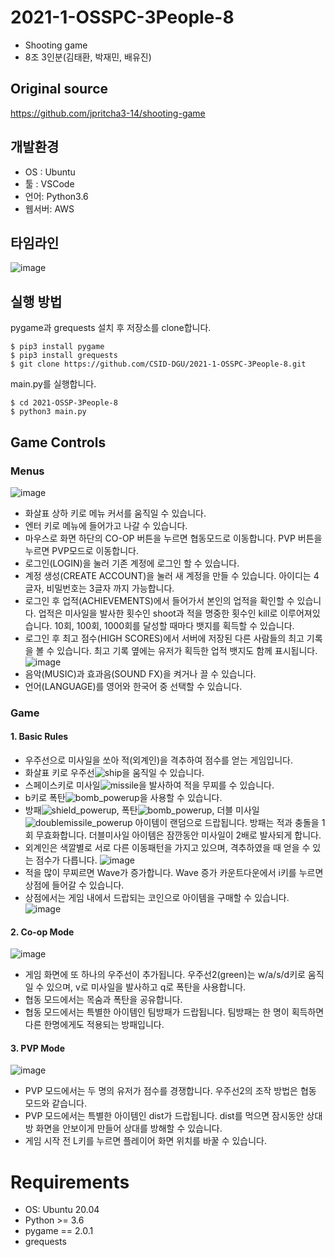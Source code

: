 # 2021-1-OSSPC-3People-8
- Shooting game
- 8조 3인분(김태환, 박재민, 배유진)

## Original source
https://github.com/jpritcha3-14/shooting-game

## 개발환경
 - OS : Ubuntu  
 - 툴 : VSCode  
 - 언어: Python3.6  
 - 웹서버: AWS

## 타임라인
![image](https://user-images.githubusercontent.com/65498159/121224377-74483800-c8c3-11eb-9f9a-b21bff99597e.png)

## 실행 방법

pygame과 grequests 설치 후 저장소를 clone합니다. 
```
$ pip3 install pygame
$ pip3 install grequests 
$ git clone https://github.com/CSID-DGU/2021-1-OSSPC-3People-8.git
```
main.py를 실행합니다.
```
$ cd 2021-OSSP-3People-8
$ python3 main.py
```

## Game Controls
### Menus

![image](https://user-images.githubusercontent.com/65498159/121725594-6b09d600-cb24-11eb-9baa-09985d28eaef.png)
 - 화살표 상하 키로 메뉴 커서를 움직일 수 있습니다.
 - 엔터 키로 메뉴에 들어가고 나갈 수 있습니다.
 - 마우스로 화면 하단의 CO-OP 버튼을 누르면 협동모드로 이동합니다. PVP 버튼을 누르면 PVP모드로 이동합니다.
 - 로그인(LOGIN)을 눌러 기존 계정에 로그인 할 수 있습니다.
 - 계정 생성(CREATE ACCOUNT)을 눌러 새 계정을 만들 수 있습니다. 아이디는 4글자, 비밀번호는 3글자 까지 가능합니다.
 - 로그인 후 업적(ACHIEVEMENTS)에서 들어가서 본인의 업적을 확인할 수 있습니다. 업적은 미사일을 발사한 횟수인 shoot과 적을 명중한 횟수인 kill로 이루어져있습니다. 10회, 100회, 1000회를 달성할 때마다 뱃지를 획득할 수 있습니다.
 - 로그인 후 최고 점수(HIGH SCORES)에서 서버에 저장된 다른 사람들의 최고 기록을 볼 수 있습니다. 최고 기록 옆에는 유저가 획득한 업적 뱃지도 함께 표시됩니다.
![image](https://user-images.githubusercontent.com/65498159/121725628-7a891f00-cb24-11eb-9d76-d5d3c8904cfb.png)
 - 음악(MUSIC)과 효과음(SOUND FX)을 켜거나 끌 수 있습니다.
 - 언어(LANGUAGE)를 영어와 한국어 중 선택할 수 있습니다.

### Game
#### 1. Basic Rules
 - 우주선으로 미사일을 쏘아 적(외계인)을 격추하여 점수를 얻는 게임입니다.
 - 화살표 키로 우주선![ship](https://user-images.githubusercontent.com/65498159/121725939-d94e9880-cb24-11eb-891f-0734458abf66.png)을 움직일 수 있습니다.
 - 스페이스키로 미사일![missile](https://user-images.githubusercontent.com/65498159/121725969-e23f6a00-cb24-11eb-9242-7e2bd8e6b62f.png)을 발사하여 적을 무찌를 수 있습니다.
 - b키로 폭탄![bomb_powerup](https://user-images.githubusercontent.com/65498159/121726003-ec616880-cb24-11eb-802d-f5d71eae7285.png)을 사용할 수 있습니다.
 - 방패![shield_powerup](https://user-images.githubusercontent.com/65498159/121726056-fd11de80-cb24-11eb-98c4-1566acd989bd.png), 폭탄![bomb_powerup](https://user-images.githubusercontent.com/65498159/121726003-ec616880-cb24-11eb-802d-f5d71eae7285.png), 더블 미사일![doublemissile_powerup](https://user-images.githubusercontent.com/65498159/121726123-174bbc80-cb25-11eb-8dff-aa00d3929be2.png) 아이템이 랜덤으로 드랍됩니다. 방패는 적과 충돌을 1회 무효화합니다. 더블미사일 아이템은 잠깐동안 미사일이 2배로 발사되게 합니다.
 - 외계인은 색깔별로 서로 다른 이동패턴을 가지고 있으며, 격추하였을 때 얻을 수 있는 점수가 다릅니다. 
![image](https://user-images.githubusercontent.com/65498159/121726665-d43e1900-cb25-11eb-8862-d10e37284723.png)
 - 적을 많이 무찌르면 Wave가 증가합니다. Wave 증가 카운트다운에서 i키를 누르면 상점에 들어갈 수 있습니다.
 - 상점에서는 게임 내에서 드랍되는 코인으로 아이템을 구매할 수 있습니다.
![image](https://user-images.githubusercontent.com/65498159/121726898-20895900-cb26-11eb-9884-35af8f9efc04.png)

#### 2. Co-op Mode
![image](https://user-images.githubusercontent.com/65498159/121230557-57633300-c8ca-11eb-8366-e74deafe9fba.png)
 - 게임 화면에 또 하나의 우주선이 추가됩니다. 우주선2(green)는 w/a/s/d키로 움직일 수 있으며, v로 미사일을 발사하고 q로 폭탄을 사용합니다.
 - 협동 모드에서는 목숨과 폭탄을 공유합니다.
 - 협동 모드에서는 특별한 아이템인 팀방패가 드랍됩니다. 팀방패는 한 명이 획득하면 다른 한명에게도 적용되는 방패입니다.

#### 3. PVP Mode
![image](https://user-images.githubusercontent.com/65498159/121230445-3995ce00-c8ca-11eb-9a0f-2829d4692897.png)
 - PVP 모드에서는 두 명의 유저가 점수를 경쟁합니다. 우주선2의 조작 방법은 협동 모드와 같습니다.
 - PVP 모드에서는 특별한 아이템인 dist가 드랍됩니다. dist를 먹으면 잠시동안 상대방 화면을 안보이게 만들어 상대를 방해할 수 있습니다.
 - 게임 시작 전 L키를 누르면 플레이어 화면 위치를 바꿀 수 있습니다.

# Requirements
 - OS: Ubuntu 20.04
 - Python >= 3.6
 - pygame == 2.0.1 
 - grequests

